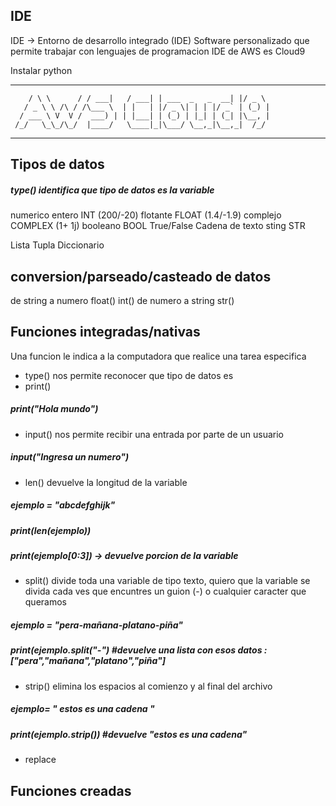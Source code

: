 ## IDE
IDE -> Entorno de desarrollo integrado (IDE)
Software personalizado que permite trabajar con lenguajes de programacion 
IDE de AWS  es Cloud9

Instalar python

___        ______     ____ _                 _  ___  
        / \ \      / / ___|   / ___| | ___  _   _  __| |/ _ \ 
       / _ \ \ /\ / /\___ \  | |   | |/ _ \| | | |/ _` | (_) |
      / ___ \ V  V /  ___) | | |___| | (_) | |_| | (_| |\__, |
     /_/   \_\_/\_/  |____/   \____|_|\___/ \__,_|\__,_|  /_/ 
 ----------------------------------------------------------------- 

## Tipos de datos
##### type() identifica que tipo de datos es la variable

numerico 
        entero INT (200/-20)
        flotante FLOAT (1.4/-1.9)
        complejo COMPLEX (1+ 1j)
booleano BOOL
        True/False
Cadena de texto
        sting STR        

Lista 
Tupla
Diccionario

## conversion/parseado/casteado de datos 
de string a numero float() int()
de numero a string str()


## Funciones integradas/nativas
 Una funcion le indica a la computadora que realice una tarea especifica 

+ type() nos permite reconocer que tipo de datos es 
+ print() 
#####    print("Hola mundo")

+ input() nos permite recibir una entrada por parte de un usuario 
#####   input("Ingresa un numero")

+ len() devuelve la longitud de la variable 
#####   ejemplo = "abcdefghijk"
#####   print(len(ejemplo))
#####   print(ejemplo[0:3]) -> devuelve porcion de la variable

+ split() divide toda una variable de tipo texto, quiero que la variable se divida cada ves que encuntres un guion (-) o cualquier caracter que queramos 
#####   ejemplo = "pera-mañana-platano-piña"
#####   print(ejemplo.split("-") #devuelve una lista con esos datos : ["pera","mañana","platano","piña"]

+ strip() elimina los espacios al comienzo y al final del archivo
#####   ejemplo= "          estos es una cadena    "
#####   print(ejemplo.strip()) #devuelve "estos es una cadena"

+ replace 

## Funciones creadas 


